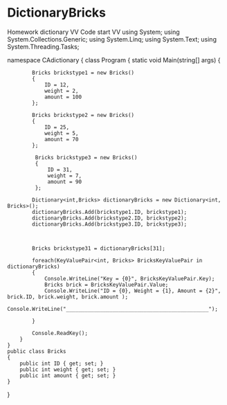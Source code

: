 # DictionaryBricks
Homework dictionary
VV Code start VV
using System;
using System.Collections.Generic;
using System.Linq;
using System.Text;
using System.Threading.Tasks;

namespace CAdictionary
{
    class Program
    {
        static void Main(string[] args)
        {

            Bricks brickstype1 = new Bricks()
            {
                ID = 12,
                weight = 2,
                amount = 100
            };

            Bricks brickstype2 = new Bricks()
            {
                ID = 25,
                weight = 5,
                amount = 70
            };

             Bricks brickstype3 = new Bricks()
             {
                 ID = 31,
                 weight = 7,
                 amount = 90
             };

            Dictionary<int,Bricks> dictionaryBricks = new Dictionary<int, Bricks>();
            dictionaryBricks.Add(brickstype1.ID, brickstype1);
            dictionaryBricks.Add(brickstype2.ID, brickstype2);
            dictionaryBricks.Add(brickstype3.ID, brickstype3);

        

            Bricks brickstype31 = dictionaryBricks[31];

            foreach(KeyValuePair<int, Bricks> BricksKeyValuePair in dictionaryBricks)
            {
                Console.WriteLine("Key = {0}", BricksKeyValuePair.Key);
                Bricks brick = BricksKeyValuePair.Value;
                Console.WriteLine("ID = {0}, Weight = {1}, Amount = {2}", brick.ID, brick.weight, brick.amount );
                Console.WriteLine("______________________________________________");
            
            }

            Console.ReadKey();
        }
    }
    public class Bricks
    {
        public int ID { get; set; }
        public int weight { get; set; }
        public int amount { get; set; }
    }
}
